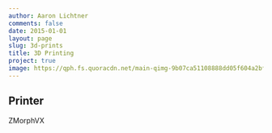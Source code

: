 ```yaml
---
author: Aaron Lichtner
comments: false
date: 2015-01-01 
layout: page
slug: 3d-prints
title: 3D Printing
project: true
image: https://qph.fs.quoracdn.net/main-qimg-9b07ca51108888dd05f604a2bfa282ba-c
---
```


## Printer

ZMorphVX 